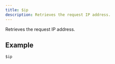 ```yaml
---
title: $ip
description: Retrieves the request IP address.
---
```


Retrieves the request IP address.
## Example
```
$ip
```